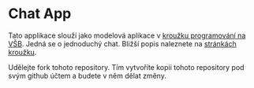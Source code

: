# Chat App

Tato applikace slouží jako modelová aplikace v [kroužku programování na VŠB](kpostrava.github.io). Jedná se o jednoduchý chat. Bližší popis naleznete na [stránkách kroužku](https://kpostrava.github.io/chat.html).

Udělejte fork tohoto repository. Tím vytvoříte kopii tohoto repository pod svým github účtem a budete v něm dělat změny.